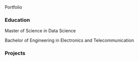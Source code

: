 Portfolio

### Education
Master of Science in Data Science 

Bachelor of Engineering in Electronics and Telecommunication

### Projects

